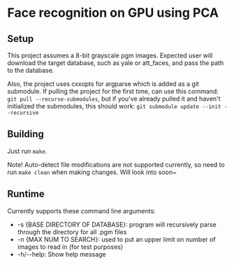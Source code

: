 Face recognition on GPU using PCA
=================================

Setup
-----

This project assumes a 8-bit grayscale pgm images. Expected user will download the target database, such as
yale or att_faces, and pass the path to the database.

Also, the project uses cxxopts for argparse which is added as a git submodule. If pulling the project for the first time,
can use this command: `git pull --recurse-submodules`, but if you've already pulled it and haven't initialized the
submodules, this should work: `git submodule update --init --recursive`

Building
--------

Just run `make`.

Note! Auto-detect file modifications are not supported currently, so need to run `make clean` when making changes. Will look into soon~


Runtime
-------

Currently supports these command line arguments:

* -s {BASE DIRECTORY OF DATABASE}: program will recursively parse through the directory for all .pgm files
* -n {MAX NUM TO SEARCH}: used to put an upper limit on number of images to read in (for test purposes)
* -h/--help: Show help message

